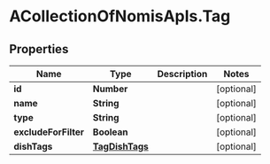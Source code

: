 # ACollectionOfNomisApIs.Tag

## Properties
Name | Type | Description | Notes
------------ | ------------- | ------------- | -------------
**id** | **Number** |  | [optional] 
**name** | **String** |  | [optional] 
**type** | **String** |  | [optional] 
**excludeForFilter** | **Boolean** |  | [optional] 
**dishTags** | [**TagDishTags**](TagDishTags.md) |  | [optional] 


